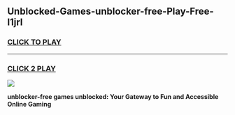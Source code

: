 
## Unblocked-Games-unblocker-free-Play-Free-l1jrl
<h3>
<a href="https://premium76.site?title=unblocker-free&ref=23A">CLICK TO PLAY</a></h3>
<hr>

<h3>
<a href="https://premium76.site?title=unblocker-free&ref=23A">CLICK 2 PLAY</a>
  
</h3>

<a href="https://premium76.site?title=unblocker-free&ref=23A"><img src="https://clearcache.store/games.png"></a>


**unblocker-free games unblocked: Your Gateway to Fun and Accessible Online Gaming**
